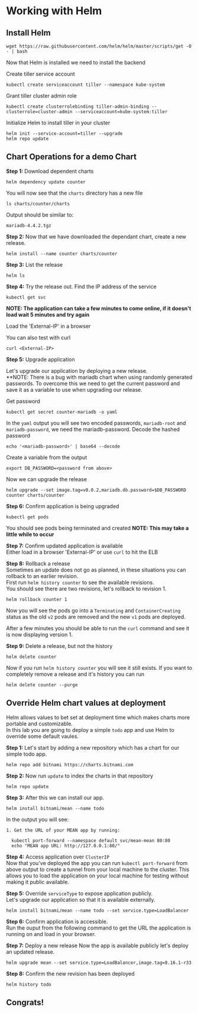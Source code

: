 # Working with Helm

## Install Helm 

```
wget https://raw.githubusercontent.com/helm/helm/master/scripts/get -O - | bash
```

Now that Helm is installed we need to install the backend 

Create tiller service account
```
kubectl create serviceaccount tiller --namespace kube-system
```

Grant tiller cluster admin role 
```
kubectl create clusterrolebinding tiller-admin-binding --clusterrole=cluster-admin --serviceaccount=kube-system:tiller
```

Initialize Helm to install tiller in your cluster 
```
helm init --service-account=tiller --upgrade
helm repo update
```

## Chart Operations for a demo Chart

**Step 1:** Download dependent charts

```
helm dependency update counter
```

You will now see that the `charts` directory has a new file 

```
ls charts/counter/charts 
```

Output should be similar to:  
```
mariadb-4.4.2.tgz
```

**Step 2:** Now that we have downloaded the dependant chart, create a new release.

`helm install --name counter charts/counter`

**Step 3:** List the release

`helm ls`

**Step 4:** Try the release out. Find the IP address of the service

`kubectl get svc`

**NOTE: The application can take a few minutes to come online, if it doesn't load wait 5 minutes and try again**

Load the 'External-IP' in a browser

You can also test with curl
```
curl <External-IP>
```

**Step 5:** Upgrade application

Let's upgrade our application by deploying a new release.   
**NOTE: There is a bug with mariadb chart when using randomly generated passwords. To overcome this
we need to get the current password and save it as a variable to use when upgrading our release. 

Get password
```
kubectl get secret counter-mariadb -o yaml
```

In the `yaml` output you will see two encoded passwords, `mariadb-root` and `mariadb-password`, we need the mariadb-password. 
Decode the hashed password
```
echo '<mariadb-password>' | base64 --decode
```

Create a variable from the output
```
export DB_PASSWORD=<password from above> 
```

Now we can upgrade the release
```
helm upgrade --set image.tag=v0.0.2,mariadb.db.password=$DB_PASSWORD counter charts/counter
```

**Step 6:** Confirm application is being upgraded
```
kubectl get pods 
```
You should see pods being terminated and created
**NOTE: This may take a little while to occur**

**Step 7:** Confirm updated application is available    
Either load in a browser 'External-IP' or use `curl` to hit the ELB

**Step 8:** Rollback a release   
Sometimes an update does not go as planned, in these situations you can rollback to an earlier revision.  
First run `helm history counter` to see the available revisions.     
You should see there are two revisions, let's rollback to revision 1. 
```
helm rollback counter 1
```

Now you will see the pods go into a `Terminating` and `ContainerCreating` status as the old `v2` pods are removed and the new `v1` pods are deployed. 

After a few minutes you should be able to run the `curl` command and see it is now displaying version 1.

**Step 9:** Delete a release, but not the history   

`helm delete counter`

Now if you run `helm history counter` you will see it still exists. If you want to completely remove a release and it's history you can run
```
helm delete counter --purge
```

## Override Helm chart values at deployment    
Helm allows values to bet set at deployment time which makes charts more portable and customizable.   
In this lab you are going to deploy a simple `todo` app and use Helm to override some default vaules. 

**Step 1:** Let's start by adding a new repository which has a chart for our simple todo app.    
```
helm repo add bitnami https://charts.bitnami.com
```

**Step 2:** Now run `update` to index the charts in that repository   
```
helm repo update 
```

**Step 3:** After this we can install our app.   
```
helm install bitnami/mean --name todo
```

In the output you will see: 
```
1. Get the URL of your MEAN app by running:

  kubectl port-forward --namespace default svc/mean-mean 80:80
  echo "MEAN app URL: http://127.0.0.1:80/"
```

**Step 4:** Access application over `ClusterIP`   
Now that you've deployed the app you can run `kubectl port-forward` from above output to create a tunnel from your local machine
to the cluster. This allows you to load the application on your local machine for testing without making it public available.

**Step 5:** Override `serviceType` to expose application publicly.   
Let's upgrade our application so that it is available externally. 
```
helm install bitnami/mean --name todo --set service.type=LoadBalancer
```

**Step 6:** Confirm application is accessible.   
Run the ouput from the following command to get the URL the application is running on and load in your browser. 

**Step 7:** Deploy a new release 
Now the app is available publicly let's deploy an updated release.   
```
helm upgrade mean --set service.type=LoadBalancer,image.tag=8.16.1-r33
```

**Step 8:** Confirm the new revision has been deployed
```
helm history todo 
``` 

## Congrats!

